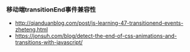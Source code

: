 ### 移动端transitionEnd事件兼容性

* <http://qianduanblog.com/post/js-learning-47-transitionend-events-zheteng.html>
* <https://jonsuh.com/blog/detect-the-end-of-css-animations-and-transitions-with-javascript/>